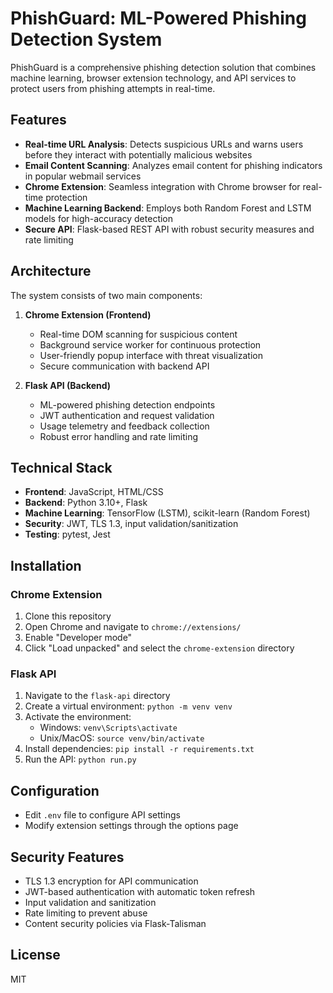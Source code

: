 # PhishGuard: ML-Powered Phishing Detection System

PhishGuard is a comprehensive phishing detection solution that combines machine learning, browser extension technology, and API services to protect users from phishing attempts in real-time.

## Features

- **Real-time URL Analysis**: Detects suspicious URLs and warns users before they interact with potentially malicious websites
- **Email Content Scanning**: Analyzes email content for phishing indicators in popular webmail services
- **Chrome Extension**: Seamless integration with Chrome browser for real-time protection
- **Machine Learning Backend**: Employs both Random Forest and LSTM models for high-accuracy detection
- **Secure API**: Flask-based REST API with robust security measures and rate limiting

## Architecture

The system consists of two main components:

1. **Chrome Extension (Frontend)**
   - Real-time DOM scanning for suspicious content
   - Background service worker for continuous protection
   - User-friendly popup interface with threat visualization
   - Secure communication with backend API

2. **Flask API (Backend)**
   - ML-powered phishing detection endpoints
   - JWT authentication and request validation
   - Usage telemetry and feedback collection
   - Robust error handling and rate limiting

## Technical Stack

- **Frontend**: JavaScript, HTML/CSS
- **Backend**: Python 3.10+, Flask
- **Machine Learning**: TensorFlow (LSTM), scikit-learn (Random Forest)
- **Security**: JWT, TLS 1.3, input validation/sanitization
- **Testing**: pytest, Jest

## Installation

### Chrome Extension

1. Clone this repository
2. Open Chrome and navigate to `chrome://extensions/`
3. Enable "Developer mode"
4. Click "Load unpacked" and select the `chrome-extension` directory

### Flask API

1. Navigate to the `flask-api` directory
2. Create a virtual environment: `python -m venv venv`
3. Activate the environment:
   - Windows: `venv\Scripts\activate`
   - Unix/MacOS: `source venv/bin/activate`
4. Install dependencies: `pip install -r requirements.txt`
5. Run the API: `python run.py`

## Configuration

- Edit `.env` file to configure API settings
- Modify extension settings through the options page

## Security Features

- TLS 1.3 encryption for API communication
- JWT-based authentication with automatic token refresh
- Input validation and sanitization
- Rate limiting to prevent abuse
- Content security policies via Flask-Talisman

## License

MIT

